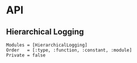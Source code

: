 # API 

## Hierarchical Logging

```@autodocs 
Modules = [HierarchicalLogging]
Order   = [:type, :function, :constant, :module] 
Private = false
```
